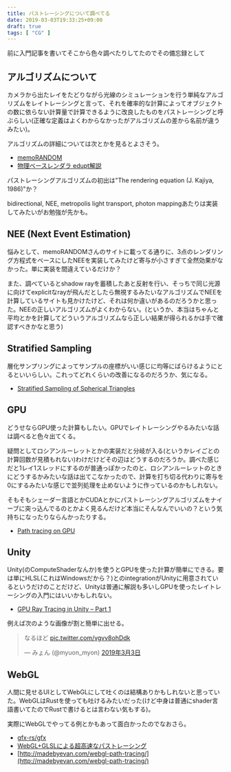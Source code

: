 ```yaml
---
title: パストレーシングについて調べてる
date: 2019-03-03T19:33:25+09:00
draft: true
tags: [ "CG" ]
---
```


前に入門記事を書いてそこから色々調べたりしてたのでその備忘録として

## アルゴリズムについて

カメラから出たレイをたどりながら光線のシミュレーションを行う単純なアルゴリズムをレイトレーシングと言って、それを確率的な計算によってオブジェクトの数に依らない計算量で計算できるように改良したものをパストレーシングと呼ぶらしい(正確な定義はよくわからなかったがアルゴリズムの差から名前が違うみたい)。

アルゴリズムの詳細については次とかを見るとよさそう。

- [memoRANDOM](https://rayspace.xyz/CG/)
- [物理ベースレンダラ edupt解説](http://kagamin.net/hole/edupt/edupt_v103.pdf)

パストレーシングアルゴリズムの初出は"The rendering equation (J. Kajiya, 1986)"か？

bidirectional, NEE, metropolis light transport, photon mappingあたりは実装してみたいがお勉強が先かも。

## NEE (Next Event Estimation)

悩みとして、memoRANDOMさんのサイトに載ってる通りに、3点のレンダリング方程式をベースにしたNEEを実装してみたけど寄与が小さすぎて全然効果がなかった。単に実装を間違えているだけか？

また、調べているとshadow rayを蓄積したあと反射を行い、そっちで同じ光源に向けてexplicitなrayが飛んだとしたら無視するみたいなアルゴリズムでNEEを計算しているサイトも見かけたけど、それは何か違いがあるのだろうかと思った。NEEの正しいアルゴリズムがよくわからない。(というか、本当はちゃんと平均とかを計算してどういうアルゴリズムなら正しい結果が得られるかは手で確認すべきかなと思う)

## Stratified Sampling

層化サンプリングによってサンプルの座標がいい感じに均等にばらけるようにとるといいらしい。これってどれくらいの改善になるのだろうか、気になる。

- [Stratified Sampling of Spherical Triangles](https://www.graphics.cornell.edu/pubs/1995/Arv95c.pdf)

## GPU

どうせならGPU使った計算もしたい。GPUでレイトレーシングやるみたいな話は調べると色々出てくる。

疑問としてロシアンルーレットとかの実装だと分岐が入る(というかレイごとの計算回数が見積もれない)わけだけどその辺はどうするのだろうか。調べた感じだと1レイ1スレッドにするのが普通っぽかったのと、ロシアンルーレットのときにどうするかみたいな話は出てこなかったので、計算を打ち切る代わりに寄与を0にするみたいな感じで並列処理を止めないように作っているのかもしれない。

そもそもシェーダー言語とかCUDAとかにパストレーシングアルゴリズムをナイーブに突っ込んでるのとかよく見るんだけど本当にそんなんでいいの？という気持ちになったりならんかったりする。

- [Path tracing on GPU](https://is.muni.cz/th/396530/fi_b/Bachelor.pdf)

## Unity

Unity(のComputeShaderなんか)を使うとGPUを使った計算が簡単にできる。要は単にHLSL(これはWindowsだから？)とのintegrationがUnityに用意されているというだけのことだけど、Unityは普通に解説も多いしGPUを使ったレイトレーシングの入門にはいいかもしれない。

- [GPU Ray Tracing in Unity – Part 1](http://blog.three-eyed-games.com/2018/05/03/gpu-ray-tracing-in-unity-part-1/)

例えば次のような画像が割と簡単に出せる。

<blockquote class="twitter-tweet" data-lang="ja"><p lang="ja" dir="ltr">なるほど <a href="https://t.co/vgvv8ohDdk">pic.twitter.com/vgvv8ohDdk</a></p>&mdash; みょん (@myuon_myon) <a href="https://twitter.com/myuon_myon/status/1102139583599239168?ref_src=twsrc%5Etfw">2019年3月3日</a></blockquote>
<script async src="https://platform.twitter.com/widgets.js" charset="utf-8"></script>

## WebGL

人間に見せるUIとしてWebGLにして吐くのは結構ありかもしれないと思っていた。WebGLはRustを使っても吐けるみたいだった(けど中身は普通にshader言語書いてたのでRustで書けるとは言わない気もする)。

実際にWebGLでやってる例とかもあって面白かったのでなおさら。

- [gfx-rs/gfx](https://github.com/gfx-rs/gfx)
- [WebGL+GLSLによる超高速なパストレーシング](https://qiita.com/gam0022/items/18bb3612d7bdb6f4360a)
- [http://madebyevan.com/webgl-path-tracing/](http://madebyevan.com/webgl-path-tracing/)
